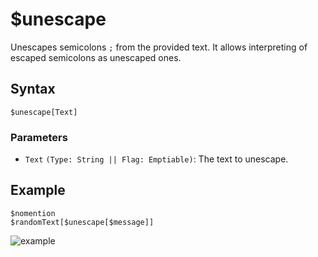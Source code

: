 # $unescape
Unescapes semicolons `;` from the provided text. It allows interpreting of escaped semicolons as unescaped ones.

## Syntax
```
$unescape[Text]
```

### Parameters
- `Text` `(Type: String || Flag: Emptiable)`: The text to unescape.

## Example
```
$nomention
$randomText[$unescape[$message]]
```
![example](https://user-images.githubusercontent.com/98183987/153597263-55796641-e0c2-4463-a52f-2bff93f071fb.jpg)
